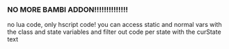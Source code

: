 ### NO MORE BAMBI ADDON!!!!!!!!!!!!!!


no lua code, only hscript code!
you can access static and normal vars with the class and state variables and filter out code per state with the curState text